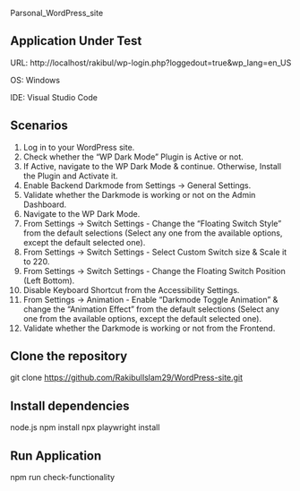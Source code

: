 
Parsonal_WordPress_site



## Application Under Test
URL: http://localhost/rakibul/wp-login.php?loggedout=true&wp_lang=en_US

OS: Windows 

IDE: Visual Studio Code
## Scenarios
1. Log in to your WordPress site.
2. Check whether the “WP Dark Mode” Plugin is Active or not.
3. If Active, navigate to the WP Dark Mode & continue. Otherwise, Install the Plugin and Activate it.
4. Enable Backend Darkmode from Settings -> General Settings.
5. Validate whether the Darkmode is working or not on the Admin Dashboard.
6. Navigate to the WP Dark Mode.
7. From Settings -> Switch Settings - Change the “Floating Switch Style” from the default selections (Select any one from the available options, except the default selected one).
8. From Settings -> Switch Settings - Select Custom Switch size & Scale it to 220.
9. From Settings -> Switch Settings - Change the Floating Switch Position (Left Bottom).
10. Disable Keyboard Shortcut from the Accessibility Settings.
11. From Settings -> Animation - Enable “Darkmode Toggle Animation” & change the “Animation Effect” from the default selections (Select any one from the available options, except the default selected one).
12. Validate whether the Darkmode is working or not from the Frontend.
## Clone the repository
 git clone https://github.com/RakibulIslam29/WordPress-site.git
## Install dependencies
node.js
npm install
npx playwright install
## Run Application
npm run check-functionality